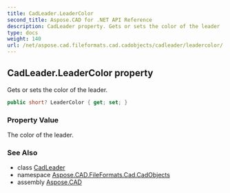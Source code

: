 ```yaml
---
title: CadLeader.LeaderColor
second_title: Aspose.CAD for .NET API Reference
description: CadLeader property. Gets or sets the color of the leader
type: docs
weight: 140
url: /net/aspose.cad.fileformats.cad.cadobjects/cadleader/leadercolor/
---
```

## CadLeader.LeaderColor property

Gets or sets the color of the leader.

```csharp
public short? LeaderColor { get; set; }
```

### Property Value

The color of the leader.

### See Also

* class [CadLeader](../)
* namespace [Aspose.CAD.FileFormats.Cad.CadObjects](../../cadleader/)
* assembly [Aspose.CAD](../../../)


